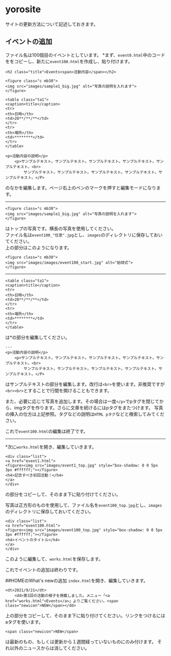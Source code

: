 # yorosite
サイトの更新方法について記述しておきます。

## イベントの追加
ファイル名は100個目のイベントとしています。
*まず、`event0.html`中のコードををコピーし、新たに`event100.html`を作成し、貼り付けます。
```
<h2 class="title">Events<span>活動内容</span></h2>

<figure class="c mb30">
<img src="images/sample1_big.jpg" alt="写真の説明を入れます">
</figure>

<table class="ta1">
<caption>title</caption>
<tr>
<th>日時</th>
<td>20**/**/**</td>
</tr>
<tr>
<th>場所</th>
<td>********</td>
</tr>
</table>

<p>活動内容の説明</p>
	<p>サンプルテキスト。サンプルテキスト。サンプルテキスト。サンプルテキスト。サンプルテキスト。<br>
		サンプルテキスト。サンプルテキスト。サンプルテキスト。サンプルテキスト。サンプルテキスト。</P>
```
のなかを編集します。ページ右上のペンのマークを押すと編集モードになります。
  
---
```
<figure class="c mb30">
<img src="images/sample1_big.jpg" alt="写真の説明を入れます">
</figure>
```
はトップの写真です。横長の写真を使用してください。  
ファイル名は`event100_"任意".jpg`とし、`images`のディレクトリに保存しておいてください。  
上の部分はこのようになります。
```
<figure class="c mb30">
<img src="images/images/event100_start.jpg" alt="始球式">
</figure>
```
  
---
```
<table class="ta1">
<caption>title</caption>
<tr>
<th>日時</th>
<td>20**/**/**</td>
</tr>
<tr>
<th>場所</th>
<td>********</td>
</tr>
</table>
```
は*の部分を編集してください。
```
---
<p>活動内容の説明</p>
	<p>サンプルテキスト。サンプルテキスト。サンプルテキスト。サンプルテキスト。サンプルテキスト。<br>
		サンプルテキスト。サンプルテキスト。サンプルテキスト。サンプルテキスト。サンプルテキスト。</P>
```

はサンプルテキストの部分を編集します。改行は`<br>`を使います。非推奨ですが`<br><br>`とすることで行間を開けることもできます。  

また、必要に応じて写真を追加します。その場合は一度`</p>`でpタグを閉じてから、imgタグを作ります。さらに文章を続けるにはpタグをまたつけます。
写真の挿入の仕方は上記参照。タグなどの説明は`HTML pタグ`などと検索してみてください。  

これで`event100.html`の編集は終了です。
  
---
*次に`works.html`を開き、編集していきます。
```
<div class="list">
<a href="event1.html">
<figure><img src="images/event1_top.jpg" style="box-shadow: 0 0 5px 3px #ffffff;"></figure>
<h4>記念すべき初回活動！</h4>
</a>
</div>
```
の部分をコピーして、そのまま下に貼り付けてください。
  
写真は正方形のものを使用して、ファイル名を`event100_top.jpg`とし、`images`のディレクトリに保存しておいてください。
```
<div class="list">
<a href="event100.html">
<figure><img src="images/event100_top.jpg" style="box-shadow: 0 0 5px 3px #ffffff;"></figure>
<h4>イベントのタイトル</h4>
</a>
</div>
```
このように編集して、`works.html`を保存します。
  
これでイベントの追加は終わりです。

##HOMEのWhat's newの追加
`index.html`を開き、編集していきます。
```
<dt>2021/9/21</dt>
	<dd>第1回の活動の様子を掲載しました。メニュー「<a href="works.html">Events</a>」よりご覧ください。<span class="newicon">NEW</span></dd>
```
上の部分をコピーして、そのまま下に貼り付けてください。リンクをつけるにはaタグを使います。
```
<span class="newicon">NEW</span>
```
は最新のもの、もしくは更新から１週間経っていないものにのみ付けます。
それ以外のニュースからは消してください。
